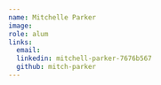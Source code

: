 ```yaml
---
name: Mitchelle Parker
image:
role: alum
links:
  email:
  linkedin: mitchell-parker-7676b567
  github: mitch-parker
---
```

